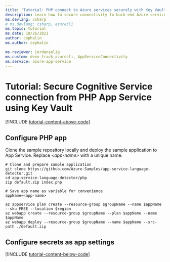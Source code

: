```yaml
---
title: 'Tutorial: PHP connect to Azure services securely with Key Vault'
description: Learn how to secure connectivity to back-end Azure services that don't support managed identity natively from a PHP web app
ms.devlang: csharp
# ms.devlang: csharp, azurecli
ms.topic: tutorial
ms.date: 10/26/2021
author: cephalin
ms.author: cephalin

ms.reviewer: jordanselig 
ms.custom: devx-track-azurecli, AppServiceConnectivity
ms.service: azure-app-service
---
```


# Tutorial: Secure Cognitive Service connection from PHP App Service using Key Vault


[!INCLUDE [tutorial-content-above-code](./includes/tutorial-connect-msi-key-vault/introduction.md)]

## Configure PHP app

Clone the sample repository locally and deploy the sample application to App Service. Replace *\<app-name>* with a unique name.

```azurecli-interactive
# Clone and prepare sample application
git clone https://github.com/Azure-Samples/app-service-language-detector.git
cd app-service-language-detector/php
zip default.zip index.php

# Save app name as variable for convenience
appName=<app-name>

az appservice plan create --resource-group $groupName --name $appName --sku FREE --location $region
az webapp create --resource-group $groupName --plan $appName --name $appName
az webapp deploy --resource-group $groupName --name $appName --src-path ./default.zip
```

## Configure secrets as app settings

[!INCLUDE [tutorial-content-below-code](./includes/tutorial-connect-msi-key-vault/cleanup.md)]
